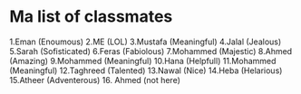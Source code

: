 # Ma list of classmates
1.Eman (Enoumous)
2.ME (LOL)
3.Mustafa (Meaningful)
4.Jalal (Jealous)
5.Sarah (Sofisticated)
6.Feras (Fabiolous)
7.Mohammed (Majestic)
8.Ahmed (Amazing)
9.Mohammed (Meaningful)
10.Hana (Helpfull)
11.Mohammed (Meaningful)
12.Taghreed (Talented)
13.Nawal (Nice)
14.Heba (Helarious)
15.Atheer (Adventerous)
16. Ahmed (not here)
